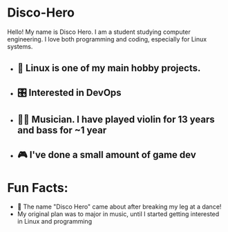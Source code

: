 # Disco-Hero
Hello! My name is Disco Hero. I am a student studying computer engineering. I love both programming and coding, especially for Linux systems.

- ## 🐧 Linux is one of my main hobby projects.
- ## 🎛️ Interested in DevOps
- ## 🎻🎸 Musician. I have played violin for 13 years and bass for ~1 year
- ## 🎮 I've done a small amount of game dev

# Fun Facts:
- 🪩 The name "Disco Hero" came about after breaking my leg at a dance!
- My original plan was to major in music, until I started getting interested in Linux and programming
